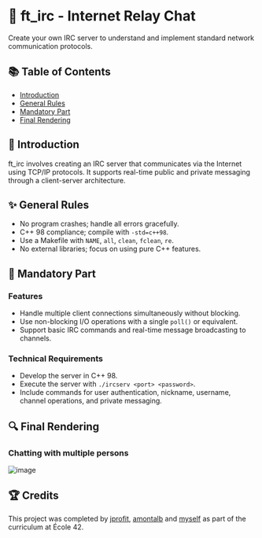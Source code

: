 # 🚀 ft_irc - Internet Relay Chat

Create your own IRC server to understand and implement standard network communication protocols.

## 📚 Table of Contents

- [Introduction](#introduction)
- [General Rules](#general-rules)
- [Mandatory Part](#mandatory-part)
- [Final Rendering](#final-rendering)

## 📖 Introduction

ft_irc involves creating an IRC server that communicates via the Internet using TCP/IP protocols. It supports real-time public and private messaging through a client-server architecture.

## ✨ General Rules

- No program crashes; handle all errors gracefully.
- C++ 98 compliance; compile with `-std=c++98`.
- Use a Makefile with `NAME`, `all`, `clean`, `fclean`, `re`.
- No external libraries; focus on using pure C++ features.

## 🚀 Mandatory Part

### Features

- Handle multiple client connections simultaneously without blocking.
- Use non-blocking I/O operations with a single `poll()` or equivalent.
- Support basic IRC commands and real-time message broadcasting to channels.

### Technical Requirements

- Develop the server in C++ 98.
- Execute the server with `./ircserv <port> <password>`.
- Include commands for user authentication, nickname, username, channel operations, and private messaging.

## 🔍 Final Rendering

### Chatting with multiple persons
![image](https://github.com/wayzeek/IRC/assets/112975047/a29b4ab6-7087-4e75-bd3a-5b44818abc39)

## 🏆 Credits

This project was completed by [jprofit](https://github.com/JohanPrft), [amontalb](https://github.com/Tonisos) and [myself](https://github.com/wayzeek) as part of the curriculum at École 42.
